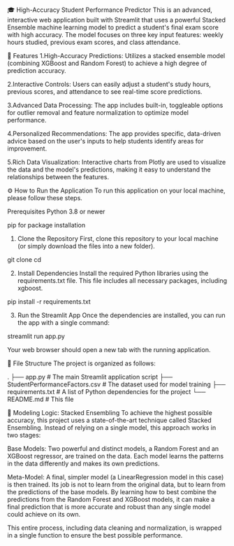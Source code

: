 🎓 High-Accuracy Student Performance Predictor
This is an advanced, interactive web application built with Streamlit that uses a powerful Stacked Ensemble machine learning model to predict a student's final exam score with high accuracy. The model focuses on three key input features: weekly hours studied, previous exam scores, and class attendance.

🌟 Features
1.High-Accuracy Predictions: Utilizes a stacked ensemble model (combining XGBoost and Random Forest) to achieve a high degree of prediction accuracy.

2.Interactive Controls: Users can easily adjust a student's study hours, previous scores, and attendance to see real-time score predictions.

3.Advanced Data Processing: The app includes built-in, toggleable options for outlier removal and feature normalization to optimize model performance.

4.Personalized Recommendations: The app provides specific, data-driven advice based on the user's inputs to help students identify areas for improvement.

5.Rich Data Visualization: Interactive charts from Plotly are used to visualize the data and the model's predictions, making it easy to understand the relationships between the features.

⚙️ How to Run the Application
To run this application on your local machine, please follow these steps.

Prerequisites
Python 3.8 or newer

pip for package installation

1. Clone the Repository
First, clone this repository to your local machine (or simply download the files into a new folder).

git clone <your-repository-url>
cd <repository-folder>

2. Install Dependencies
Install the required Python libraries using the requirements.txt file. This file includes all necessary packages, including xgboost.

pip install -r requirements.txt

3. Run the Streamlit App
Once the dependencies are installed, you can run the app with a single command:

streamlit run app.py

Your web browser should open a new tab with the running application.

📂 File Structure
The project is organized as follows:

.
├── app.py                           # The main Streamlit application script
├── StudentPerformanceFactors.csv    # The dataset used for model training
├── requirements.txt                 # A list of Python dependencies for the project
└── README.md                        # This file

🤖 Modeling Logic: Stacked Ensembling
To achieve the highest possible accuracy, this project uses a state-of-the-art technique called Stacked Ensembling. Instead of relying on a single model, this approach works in two stages:

Base Models: Two powerful and distinct models, a Random Forest and an XGBoost regressor, are trained on the data. Each model learns the patterns in the data differently and makes its own predictions.

Meta-Model: A final, simpler model (a LinearRegression model in this case) is then trained. Its job is not to learn from the original data, but to learn from the predictions of the base models. By learning how to best combine the predictions from the Random Forest and XGBoost models, it can make a final prediction that is more accurate and robust than any single model could achieve on its own.

This entire process, including data cleaning and normalization, is wrapped in a single function to ensure the best possible performance.
